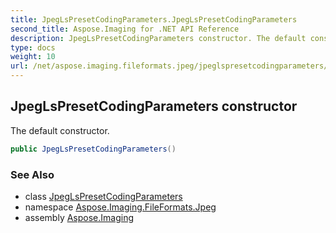 ```yaml
---
title: JpegLsPresetCodingParameters.JpegLsPresetCodingParameters
second_title: Aspose.Imaging for .NET API Reference
description: JpegLsPresetCodingParameters constructor. The default constructor
type: docs
weight: 10
url: /net/aspose.imaging.fileformats.jpeg/jpeglspresetcodingparameters/jpeglspresetcodingparameters/
---
```

## JpegLsPresetCodingParameters constructor

The default constructor.

```csharp
public JpegLsPresetCodingParameters()
```

### See Also

* class [JpegLsPresetCodingParameters](../)
* namespace [Aspose.Imaging.FileFormats.Jpeg](../../jpeglspresetcodingparameters/)
* assembly [Aspose.Imaging](../../../)


